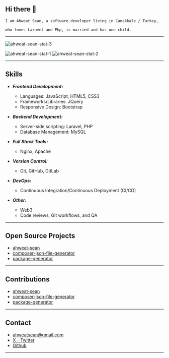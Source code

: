 ## Hi there 👋

    I am Ahweat Sean, a software developer living in Çanakkale / Turkey,

    who loves Laravel and Php, is married and has one child.

- - - - -

![ahweat-sean-stat-3](https://github-readme-stats.vercel.app/api/top-langs/?username=ahweat-sean&theme=buefy&show_icons=true&hide_border=true&layout=compact)

![ahweat-sean-stat-1](https://github-readme-stats.vercel.app/api?username=ahweat-sean&theme=buefy&show_icons=true&hide_border=true&count_private=true)
![ahweat-sean-stat-2](https://github-readme-streak-stats.herokuapp.com/?user=ahweat-sean&theme=buefy&hide_border=true)

- - - - -

## Skills

- **_Frontend Development:_**
    - Languages: JavaScript, HTML5, CSS3
    - Frameworks/Libraries: JQuery
    - Responsive Design: Bootstrap

- **_Backend Development:_**
    - Server-side scripting: Laravel, PHP
    - Database Management: MySQL

- **_Full Stack Tools:_**
    - Nginx, Apache

- **_Version Control:_**
    - Git, GitHub, GitLab

- **_DevOps:_**
    - Continuous Integration/Continuous Deployment (CI/CD)

- **_Other:_**
    - Web3
    - Code reviews, Git workflows, and QA

- - - - -

## Open Source Projects

- [ahweat-sean](https://github.com/ahweat-sean/ahweat-sean)
- [composer-json-file-generator](https://github.com/ahweat-sean/composer-json-file-generator)
- [package-generator](https://github.com/ahweat-sean/package-generator)

- - - - -

## Contributions

- [ahweat-sean](https://github.com/ahweat-sean/ahweat-sean)
- [composer-json-file-generator](https://github.com/ahweat-sean/composer-json-file-generator)
- [package-generator](https://github.com/ahweat-sean/package-generator)

- - - - -

## Contact

- [ahweatsean@gmail.com](mailto:ahweatsean@gmail.com)
- [X - Twitter](https://x.com/ahweat_sean)
- [Github](https://github.com/ahweat-sean)

- - - - -
